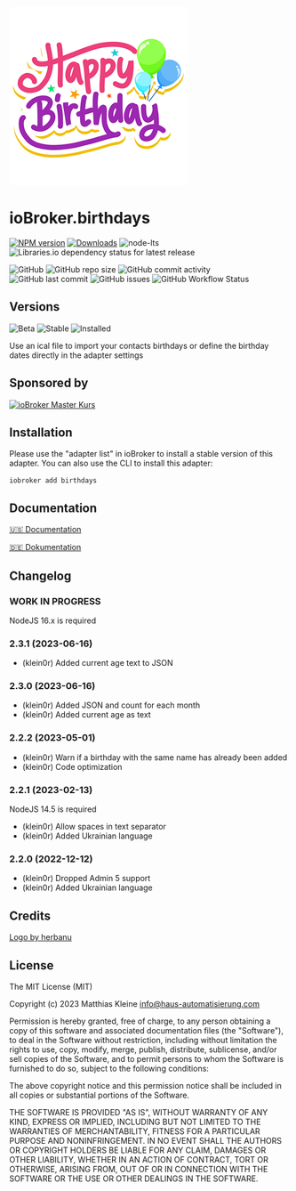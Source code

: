![Logo](admin/birthdays.png)

# ioBroker.birthdays

[![NPM version](https://img.shields.io/npm/v/iobroker.birthdays?style=flat-square)](https://www.npmjs.com/package/iobroker.birthdays)
[![Downloads](https://img.shields.io/npm/dm/iobroker.birthdays?label=npm%20downloads&style=flat-square)](https://www.npmjs.com/package/iobroker.birthdays)
![node-lts](https://img.shields.io/node/v-lts/iobroker.birthdays?style=flat-square)
![Libraries.io dependency status for latest release](https://img.shields.io/librariesio/release/npm/iobroker.birthdays?label=npm%20dependencies&style=flat-square)

![GitHub](https://img.shields.io/github/license/klein0r/iobroker.birthdays?style=flat-square)
![GitHub repo size](https://img.shields.io/github/repo-size/klein0r/iobroker.birthdays?logo=github&style=flat-square)
![GitHub commit activity](https://img.shields.io/github/commit-activity/m/klein0r/iobroker.birthdays?logo=github&style=flat-square)
![GitHub last commit](https://img.shields.io/github/last-commit/klein0r/iobroker.birthdays?logo=github&style=flat-square)
![GitHub issues](https://img.shields.io/github/issues/klein0r/iobroker.birthdays?logo=github&style=flat-square)
![GitHub Workflow Status](https://img.shields.io/github/actions/workflow/status/klein0r/iobroker.birthdays/test-and-release.yml?branch=master&logo=github&style=flat-square)

## Versions

![Beta](https://img.shields.io/npm/v/iobroker.birthdays.svg?color=red&label=beta)
![Stable](http://iobroker.live/badges/birthdays-stable.svg)
![Installed](http://iobroker.live/badges/birthdays-installed.svg)

Use an ical file to import your contacts birthdays or define the birthday dates directly in the adapter settings

## Sponsored by

[![ioBroker Master Kurs](https://haus-automatisierung.com/images/ads/ioBroker-Kurs.png)](https://haus-automatisierung.com/iobroker-kurs/?refid=iobroker-birthdays)

## Installation

Please use the "adapter list" in ioBroker to install a stable version of this adapter. You can also use the CLI to install this adapter:

```
iobroker add birthdays
```

## Documentation

[🇺🇸 Documentation](./docs/en/README.md)

[🇩🇪 Dokumentation](./docs/de/README.md)

## Changelog

<!--
  Placeholder for the next version (at the beginning of the line):
  ### **WORK IN PROGRESS**
-->
### **WORK IN PROGRESS**

NodeJS 16.x is required

### 2.3.1 (2023-06-16)

* (klein0r) Added current age text to JSON

### 2.3.0 (2023-06-16)

* (klein0r) Added JSON and count for each month
* (klein0r) Added current age as text

### 2.2.2 (2023-05-01)

* (klein0r) Warn if a birthday with the same name has already been added
* (klein0r) Code optimization

### 2.2.1 (2023-02-13)

NodeJS 14.5 is required

* (klein0r) Allow spaces in text separator
* (klein0r) Added Ukrainian language

### 2.2.0 (2022-12-12)

* (klein0r) Dropped Admin 5 support
* (klein0r) Added Ukrainian language

## Credits

[Logo by herbanu](https://pixabay.com/de/vectors/geburtstag-karte-cele-feier-design-3148707/)

## License

The MIT License (MIT)

Copyright (c) 2023 Matthias Kleine <info@haus-automatisierung.com>

Permission is hereby granted, free of charge, to any person obtaining a copy
of this software and associated documentation files (the "Software"), to deal
in the Software without restriction, including without limitation the rights
to use, copy, modify, merge, publish, distribute, sublicense, and/or sell
copies of the Software, and to permit persons to whom the Software is
furnished to do so, subject to the following conditions:

The above copyright notice and this permission notice shall be included in
all copies or substantial portions of the Software.

THE SOFTWARE IS PROVIDED "AS IS", WITHOUT WARRANTY OF ANY KIND, EXPRESS OR
IMPLIED, INCLUDING BUT NOT LIMITED TO THE WARRANTIES OF MERCHANTABILITY,
FITNESS FOR A PARTICULAR PURPOSE AND NONINFRINGEMENT. IN NO EVENT SHALL THE
AUTHORS OR COPYRIGHT HOLDERS BE LIABLE FOR ANY CLAIM, DAMAGES OR OTHER
LIABILITY, WHETHER IN AN ACTION OF CONTRACT, TORT OR OTHERWISE, ARISING FROM,
OUT OF OR IN CONNECTION WITH THE SOFTWARE OR THE USE OR OTHER DEALINGS IN
THE SOFTWARE.
